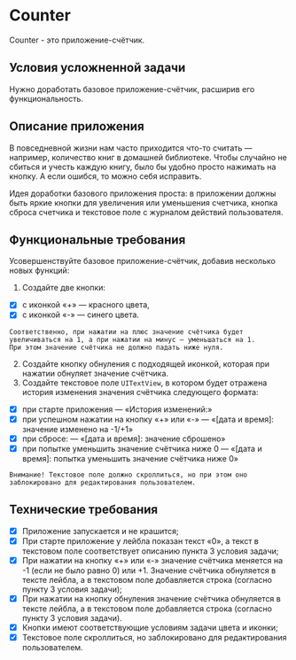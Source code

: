 # Counter
Counter - это приложение-счётчик. 

## **Условия усложненной задачи**
Нужно доработать базовое приложение-счётчик, расширив его функциональность. 

## **Описание приложения**

В повседневной жизни нам часто приходится что-то считать — например, количество книг в домашней библиотеке. Чтобы случайно не сбиться и учесть каждую книгу, было бы удобно просто нажимать на кнопку. А если ошибся, то можно себя исправить.

Идея доработки базового приложения проста: в приложении должны быть яркие кнопки для увеличения или уменьшения счетчика, кнопка сброса счетчика и текстовое поле с журналом действий пользователя.

## **Функциональные требования**

Усовершенствуйте базовое приложение-счётчик, добавив несколько новых функций:
1. Создайте две кнопки:
  - [x] с иконкой «+» — красного цвета,
  - [x] с иконкой «-» — синего цвета.
```
Соответственно, при нажатии на плюс значение счётчика будет увеличиваться на 1, а при нажатии на минус — уменьшаться на 1. 
При этом значение счётчика не должно падать ниже нуля.
```

2. Создайте кнопку обнуления с подходящей иконкой, которая при нажатии обнуляет значение счётчика.
3. Создайте текстовое поле `UITextView`, в котором будет отражена история изменения значения счётчика следующего формата:
  - [x] при старте приложения — «История изменений:»
  - [x] при успешном нажатии на кнопку «+» или «-» — «[дата и время]: значение изменено на -1/+1»
  - [x] при сбросе: — «[дата и время]: значение сброшено»
  - [x] при попытке уменьшить значение счётчика ниже 0 — «[дата и время]: попытка уменьшить значение счётчика ниже 0»
```
Внимание! Текстовое поле должно скроллиться, но при этом оно заблокировано для редактирования пользователем.
```

## **Технические требования**

- [x] Приложение запускается и не крашится;
- [x] При старте приложение у лейбла показан текст «0», а текст в текстовом поле соответствует описанию пункта 3 условия задачи;
- [x] При нажатии на кнопку «+» или «-» значение счётчика меняется на -1 (если не было равно 0) или +1. Значение счётчика обнуляется в тексте лейбла, а в текстовом поле добавляется строка (согласно пункту 3 условия задачи);
- [x] При нажатии на кнопку обнуления значение счётчика обнуляется в тексте лейбла, а в текстовом поле добавляется строка (согласно пункту 3 условия задачи).
- [x] Кнопки имеют соответствующие условиям задачи цвета и иконки;
- [x] Текстовое поле скроллиться, но заблокировано для редактирования пользователем.
